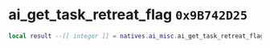 # ai_get_task_retreat_flag `0x9B742D25`

```lua
local result --[[ integer ]] = natives.ai_misc.ai_get_task_retreat_flag(_unk0 --[[ integer ]])
```